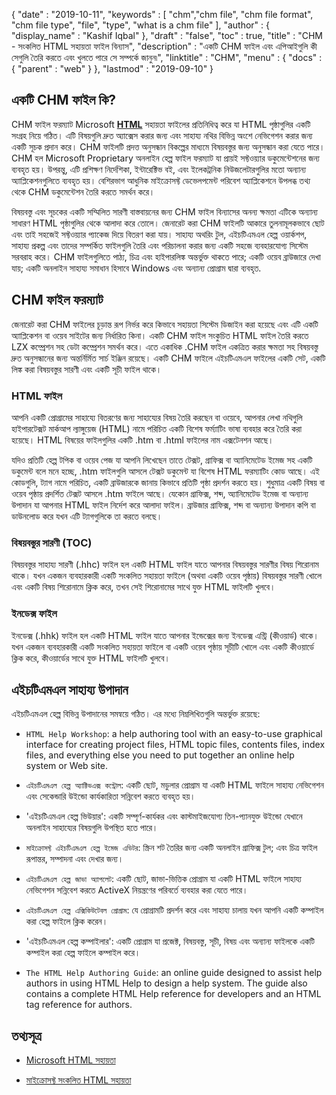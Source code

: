 {
  "date" : "2019-10-11",
  "keywords" : [ "chm","chm file", "chm file format", "chm file type", "file", "type", "what is a chm file" ],
  "author" : {
    "display_name" : "Kashif Iqbal"
},
  "draft" : "false",
  "toc" : true,
  "title" : "CHM - সংকলিত HTML সহায়তা ফাইল বিন্যাস",
  "description" : "একটি CHM ফাইল এবং এপিআইগুলি কী সেগুলি তৈরি করতে এবং খুলতে পারে সে সম্পর্কে জানুন৷",
  "linktitle" : "CHM",
  "menu" : {
    "docs" : {
      "parent" : "web"
}
},
  "lastmod" : "2019-09-10"
}

## একটি CHM ফাইল কি?

CHM ফাইল ফরম্যাট Microsoft **[HTML](/web/html/)** সহায়তা ফাইলের প্রতিনিধিত্ব করে যা HTML পৃষ্ঠাগুলির একটি সংগ্রহ নিয়ে গঠিত। এটি বিষয়গুলি দ্রুত অ্যাক্সেস করার জন্য এবং সাহায্য নথির বিভিন্ন অংশে নেভিগেশন করার জন্য একটি সূচক প্রদান করে। CHM ফাইলটি প্রদত্ত অনুসন্ধান বিকল্পের মাধ্যমে বিষয়বস্তুর জন্য অনুসন্ধান করা যেতে পারে। CHM হল Microsoft Proprietary অনলাইন হেল্প ফাইল ফরম্যাট যা প্রায়ই সফ্টওয়্যার ডকুমেন্টেশনের জন্য ব্যবহৃত হয়। উপরন্তু, এটি প্রশিক্ষণ নির্দেশিকা, ইন্টারেক্টিভ বই, এবং ইলেকট্রনিক নিউজলেটারগুলির মতো অন্যান্য অ্যাপ্লিকেশনগুলিতে ব্যবহৃত হয়। বেশিরভাগ আধুনিক মাইক্রোসফ্ট ডেভেলপমেন্ট পরিবেশ অ্যাপ্লিকেশনে উপলব্ধ তথ্য থেকে CHM ডকুমেন্টেশন তৈরি করতে সমর্থন করে।

বিষয়বস্তু এবং সূচকের একটি সম্মিলিত সারণী বাস্তবায়নের জন্য CHM ফাইল বিন্যাসের অনন্য ক্ষমতা এটিকে অন্যান্য সাধারণ HTML পৃষ্ঠাগুলির থেকে আলাদা করে তোলে। জেনারেট করা CHM ফাইলটি আকারে তুলনামূলকভাবে ছোট এবং তাই সহজেই সফ্টওয়্যার প্যাকেজ দিয়ে বিতরণ করা যায়। সাহায্য অথরিং টুল, এইচটিএমএল হেল্প ওয়ার্কশপ, সাহায্য প্রকল্প এবং তাদের সম্পর্কিত ফাইলগুলি তৈরি এবং পরিচালনা করার জন্য একটি সহজে ব্যবহারযোগ্য সিস্টেম সরবরাহ করে। CHM ফাইলগুলিতে পাঠ্য, চিত্র এবং হাইপারলিঙ্ক অন্তর্ভুক্ত থাকতে পারে; একটি ওয়েব ব্রাউজারে দেখা যায়; একটি অনলাইন সাহায্য সমাধান হিসাবে Windows এবং অন্যান্য প্রোগ্রাম দ্বারা ব্যবহৃত.

## CHM ফাইল ফরম্যাট

জেনারেট করা CHM ফাইলের চূড়ান্ত রূপ নির্ভর করে কিভাবে সহায়তা সিস্টেম ডিজাইন করা হয়েছে এবং এটি একটি অ্যাপ্লিকেশন বা ওয়েব সাইটের জন্য নির্ধারিত কিনা। একটি CHM ফাইল সংকুচিত HTML ফাইল তৈরি করতে LZX কম্প্রেশন সহ ডেটা কম্প্রেশন সমর্থন করে। এতে একাধিক .CHM ফাইল একত্রিত করার ক্ষমতা সহ বিষয়বস্তু দ্রুত অনুসন্ধানের জন্য অন্তর্নির্মিত সার্চ ইঞ্জিন রয়েছে। একটি CHM ফাইলে এইচটিএমএল ফাইলের একটি সেট, একটি লিঙ্ক করা বিষয়বস্তুর সারণী এবং একটি সূচী ফাইল থাকে।

### HTML ফাইল

আপনি একটি প্রোগ্রামের সাহায্যে বিতরণের জন্য সাহায্যের বিষয় তৈরি করছেন বা ওয়েবে, আপনার লেখা নথিগুলি হাইপারটেক্সট মার্কআপ ল্যাঙ্গুয়েজ (HTML) নামে পরিচিত একটি বিশেষ ফর্ম্যাটিং ভাষা ব্যবহার করে তৈরি করা হয়েছে। HTML বিষয়ের ফাইলগুলির একটি .htm বা .html ফাইলের নাম এক্সটেনশন আছে।

যদিও প্রতিটি হেল্প টপিক বা ওয়েব পেজ যা আপনি লিখেছেন তাতে টেক্সট, গ্রাফিক্স বা অ্যানিমেটেড ইমেজ সহ একটি ডকুমেন্ট বলে মনে হচ্ছে, .htm ফাইলগুলি আসলে টেক্সট ডকুমেন্ট যা বিশেষ HTML ফরম্যাটিং কোড আছে। এই কোডগুলি, ট্যাগ নামে পরিচিত, একটি ব্রাউজারকে জানায় কিভাবে প্রতিটি পৃষ্ঠা প্রদর্শন করতে হয়। শুধুমাত্র একটি বিষয় বা ওয়েব পৃষ্ঠায় প্রদর্শিত টেক্সট আসলে .htm ফাইলে আছে। যেকোন গ্রাফিক্স, শব্দ, অ্যানিমেটেড ইমেজ বা অন্যান্য উপাদান যা আপনার HTML ফাইল নির্দেশ করে আলাদা ফাইল। ব্রাউজার গ্রাফিক্স, শব্দ বা অন্যান্য উপাদান কপি বা ডাউনলোড করে যখন এটি ট্যাগগুলিকে তা করতে বলছে।

### বিষয়বস্তুর সারণী (TOC)
বিষয়বস্তুর সাহায্য সারণী (.hhc) ফাইল হল একটি HTML ফাইল যাতে আপনার বিষয়বস্তুর সারণীর বিষয় শিরোনাম থাকে। যখন একজন ব্যবহারকারী একটি সংকলিত সহায়তা ফাইলে (অথবা একটি ওয়েব পৃষ্ঠায়) বিষয়বস্তুর সারণী খোলে এবং একটি বিষয় শিরোনামে ক্লিক করে, তখন সেই শিরোনামের সাথে যুক্ত HTML ফাইলটি খুলবে।

### ইনডেক্স ফাইল
ইনডেক্স (.hhk) ফাইল হল একটি HTML ফাইল যাতে আপনার ইন্ডেক্সের জন্য ইনডেক্স এন্ট্রি (কীওয়ার্ড) থাকে। যখন একজন ব্যবহারকারী একটি সংকলিত সহায়তা ফাইলে বা একটি ওয়েব পৃষ্ঠায় সূচীটি খোলে এবং একটি কীওয়ার্ডে ক্লিক করে, কীওয়ার্ডের সাথে যুক্ত HTML ফাইলটি খুলবে।

## এইচটিএমএল সাহায্য উপাদান

এইচটিএমএল হেল্প বিভিন্ন উপাদানের সমন্বয়ে গঠিত। এর মধ্যে নিম্নলিখিতগুলি অন্তর্ভুক্ত রয়েছে:

* `HTML Help Workshop`: a help authoring tool with an easy-to-use graphical interface for creating project files, HTML topic files, contents files, index files, and everything else you need to put together an online help system or Web site.
* `এইচটিএমএল হেল্প অ্যাক্টিভএক্স কন্ট্রোল`: একটি ছোট, মডুলার প্রোগ্রাম যা একটি HTML ফাইলে সাহায্য নেভিগেশন এবং সেকেন্ডারি উইন্ডো কার্যকারিতা সন্নিবেশ করতে ব্যবহৃত হয়।

* 'এইচটিএমএল হেল্প ভিউয়ার': একটি সম্পূর্ণ-কার্যকর এবং কাস্টমাইজযোগ্য তিন-প্যানযুক্ত উইন্ডো যেখানে অনলাইন সাহায্যের বিষয়গুলি উপস্থিত হতে পারে।

* `মাইক্রোসফ্ট এইচটিএমএল হেল্প ইমেজ এডিটর`: স্ক্রিন শট তৈরির জন্য একটি অনলাইন গ্রাফিক্স টুল; এবং চিত্র ফাইল রূপান্তর, সম্পাদনা এবং দেখার জন্য।

* `এইচটিএমএল হেল্প জাভা অ্যাপলেট`: একটি ছোট, জাভা-ভিত্তিক প্রোগ্রাম যা একটি HTML ফাইলে সাহায্য নেভিগেশন সন্নিবেশ করতে ActiveX নিয়ন্ত্রণের পরিবর্তে ব্যবহার করা যেতে পারে।

* `এইচটিএমএল হেল্প এক্সিকিউটেবল প্রোগ্রাম`: যে প্রোগ্রামটি প্রদর্শন করে এবং সাহায্য চালায় যখন আপনি একটি কম্পাইল করা হেল্প ফাইলে ক্লিক করেন।

* 'এইচটিএমএল হেল্প কম্পাইলার': একটি প্রোগ্রাম যা প্রজেক্ট, বিষয়বস্তু, সূচী, বিষয় এবং অন্যান্য ফাইলকে একটি কম্পাইল করা হেল্প ফাইলে কম্পাইল করে।

* `The HTML Help Authoring Guide`: an online guide designed to assist help authors in using HTML Help to design a help system. The guide also contains a complete HTML Help reference for developers and an HTML tag reference for authors.

## তথ্যসূত্র

* [Microsoft HTML সহায়তা](https://learn.microsoft.com/en-us/previous-versions/windows/desktop/htmlhelp/microsoft-html-help-1-4-sdk)

* [মাইক্রোসফ্ট সংকলিত HTML সহায়তা](https://en.wikipedia.org/wiki/Microsoft_Compiled_HTML_Help)


